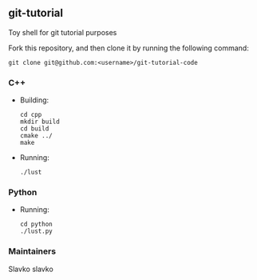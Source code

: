 ## git-tutorial
Toy shell for git tutorial purposes

Fork this repository, and then clone it by running the following command:

    git clone git@github.com:<username>/git-tutorial-code

### C++
* Building:

      cd cpp
      mkdir build
      cd build
      cmake ../
      make

* Running:

      ./lust

### Python

* Running:

      cd python
      ./lust.py

### Maintainers

Slavko slavko